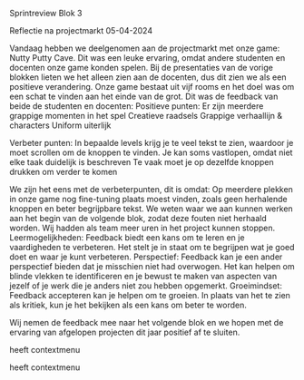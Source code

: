 Sprintreview Blok 3
 
Reflectie na projectmarkt 05-04-2024
 
Vandaag hebben we deelgenomen aan de projectmarkt met onze game: Nutty Putty Cave. Dit was een leuke ervaring, omdat andere studenten en docenten onze game konden spelen. Bij de presentaties van de vorige blokken lieten we het alleen zien aan de docenten, dus dit zien we als een positieve verandering.
Onze game bestaat uit vijf rooms en het doel was om een schat te vinden aan het einde van de grot. Dit was de feedback van beide de studenten en docenten:
Positieve punten:
Er zijn meerdere grappige momenten in het spel
Creatieve raadsels
Grappige verhaallijn & characters
Uniform uiterlijk
 
Verbeter punten:
In bepaalde levels krijg je te veel tekst te zien, waardoor je moet scrollen om de knoppen te vinden.
Je kan soms vastlopen, omdat niet elke taak duidelijk is beschreven
Te vaak moet je op dezelfde knoppen drukken om verder te komen
 
We zijn het eens met de verbeterpunten, dit is omdat:
Op meerdere plekken in onze game nog fine-tuning plaats moest vinden, zoals geen herhalende knoppen en beter begrijpbare tekst.
We weten waar we aan kunnen werken aan het begin van de volgende blok, zodat deze fouten niet herhaald worden.
Wij hadden als team meer uren in het project kunnen stoppen.
Leermogelijkheden: Feedback biedt een kans om te leren en je vaardigheden te verbeteren. Het stelt je in staat om te begrijpen wat je goed doet en waar je kunt verbeteren.
Perspectief: Feedback kan je een ander perspectief bieden dat je misschien niet had overwogen. Het kan helpen om blinde vlekken te identificeren en je bewust te maken van aspecten van jezelf of je werk die je anders niet zou hebben opgemerkt.
Groeimindset: Feedback accepteren kan je helpen om te groeien. In plaats van het te zien als kritiek, kun je het bekijken als een kans om beter te worden.
 
Wij nemen de feedback mee naar het volgende blok en we hopen met de ervaring van afgelopen projecten dit jaar positief af te sluiten.
 
heeft contextmenu


heeft contextmenu